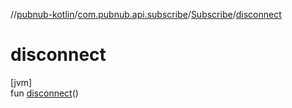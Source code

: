 //[pubnub-kotlin](../../../index.md)/[com.pubnub.api.subscribe](../index.md)/[Subscribe](index.md)/[disconnect](disconnect.md)

# disconnect

[jvm]\
fun [disconnect](disconnect.md)()
